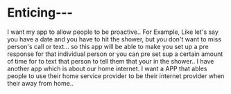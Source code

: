 Enticing---
===========

I want my app to allow people to be proactive.. For Example, Like let's say you have a date and you have to hit the shower, but you don't want to miss person's call or text... so this app will be able to make you set up a pre response for that individual person or you can pre set sup a certain amount of time for to text that person to tell them that your in the shower.. I have another app which is about our home internet. I want a APP that ables people to use their home service provider to be their internet provider when their away from home..